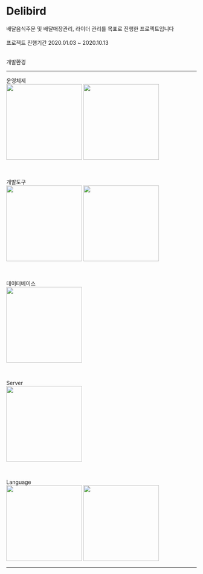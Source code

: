 # Delibird
배달음식주문 및 배달매장관리, 라이더 관리를 목표로 진행한 프로젝트입니다<br><br>
프로젝트 진행기간 2020.01.03 ~ 2020.10.13
<br><br>

개발환경<hr>
운영체제 <br>
<img src = "https://user-images.githubusercontent.com/15045457/124413093-f1fc4800-dd8a-11eb-8087-e72fb646ef73.png" width="200" height="200">
<img src = "https://user-images.githubusercontent.com/15045457/124413105-f4f73880-dd8a-11eb-92de-d0d040ea493f.png" width="200" height="200">

<br>

개발도구 <br>
<img src = "https://user-images.githubusercontent.com/15045457/124413105-f4f73880-dd8a-11eb-92de-d0d040ea493f.png" width="200" height="200">
<img src = "https://user-images.githubusercontent.com/15045457/124413480-b150fe80-dd8b-11eb-91ed-c915d639ad31.jpg" width="200" height="200">

<br>

데이터베이스 <br>
<img src = "https://user-images.githubusercontent.com/15045457/124413482-b1e99500-dd8b-11eb-827f-cdf6a2f3859b.png" width="200" height="200">

<br>

Server <br>
<img src= "https://user-images.githubusercontent.com/15045457/124413478-b01fd180-dd8b-11eb-81ac-88ae8e023e21.png" width="200" height="200">

<br>

Language <br>
<img src= "https://user-images.githubusercontent.com/15045457/124413541-d6457180-dd8b-11eb-95ca-0be96dc9fb9f.jpg" height="200">
<img src= "https://user-images.githubusercontent.com/15045457/124413481-b1e99500-dd8b-11eb-8f35-d22ccf09a1fd.png" height="200">
<hr>
